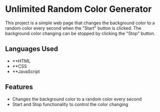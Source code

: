 # Unlimited Random Color Generator

This project is a simple web page that changes the background color to a random color every second when the "Start" button is clicked. The background color changing can be stopped by clicking the "Stop" button.

## Languages Used
- **HTML
- **CSS
- **JavaScript


## Features

- Changes the background color to a random color every second
- Start and Stop functionality to control the color changing


